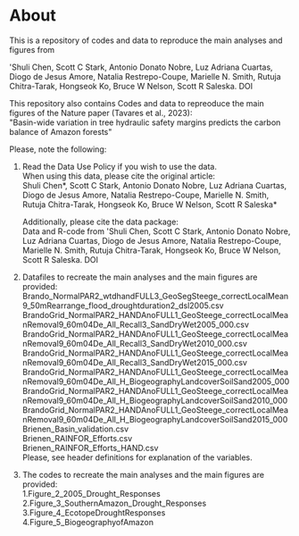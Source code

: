 About
===========

This is a repository of codes and data to reproduce the main analyses and figures from 

'Shuli Chen, Scott C Stark, Antonio Donato Nobre, Luz Adriana Cuartas, Diogo de Jesus Amore, Natalia Restrepo-Coupe, Marielle N. Smith, Rutuja Chitra-Tarak, Hongseok Ko, Bruce W Nelson, Scott R Saleska. DOI 

This repository also contains Codes and data to repreoduce the main figures of the Nature paper (Tavares et al., 2023):			
 "Basin-wide variation in tree hydraulic safety margins predicts the carbon balance of Amazon forests"			
			
Please, note the following:			
			
1. Read the Data Use Policy if you wish to use the data. 			
	When using this data, please cite the original article:		
	Shuli Chen*, Scott C Stark, Antonio Donato Nobre, Luz Adriana Cuartas, Diogo de Jesus Amore, Natalia Restrepo-Coupe, Marielle N. Smith, Rutuja Chitra-Tarak, Hongseok Ko, Bruce W Nelson, Scott R Saleska*		
			
	Additionally, please cite the data package:		
	Data and R-code from 'Shuli Chen, Scott C Stark, Antonio Donato Nobre, Luz Adriana Cuartas, Diogo de Jesus Amore, Natalia Restrepo-Coupe, Marielle N. Smith, Rutuja Chitra-Tarak, Hongseok Ko, Bruce W Nelson, Scott R Saleska. DOI 		
			
			
2. Datafiles to recreate the main analyses and the main figures are provided:			
	Brando_NormalPAR2_wtdhandFULL3_GeoSegSteege_correctLocalMean9_50mRearrange_flood_droughtduration2_dsl2005.csv		
	BrandoGrid_NormalPAR2_HANDAnoFULL1_GeoSteege_correctLocalMeanRemoval9_60m04De_All_Recall3_SandDryWet2005_000.csv		
	BrandoGrid_NormalPAR2_HANDAnoFULL1_GeoSteege_correctLocalMeanRemoval9_60m04De_All_Recall3_SandDryWet2010_000.csv		
	BrandoGrid_NormalPAR2_HANDAnoFULL1_GeoSteege_correctLocalMeanRemoval9_60m04De_All_Recall3_SandDryWet2015_000.csv		
	BrandoGrid_NormalPAR2_HANDAnoFULL1_GeoSteege_correctLocalMeanRemoval9_60m04De_All_H_BiogeographyLandcoverSoilSand2005_000		
	BrandoGrid_NormalPAR2_HANDAnoFULL1_GeoSteege_correctLocalMeanRemoval9_60m04De_All_H_BiogeographyLandcoverSoilSand2010_000		
	BrandoGrid_NormalPAR2_HANDAnoFULL1_GeoSteege_correctLocalMeanRemoval9_60m04De_All_H_BiogeographyLandcoverSoilSand2015_000		
	Brienen_Basin_validation.csv		
	Brienen_RAINFOR_Efforts.csv		
	Brienen_RAINFOR_Efforts_HAND.csv		
	Please, see header definitions for explanation of the variables. 		
			
3. The codes to recreate the main analyses and the main figures are provided:			
	1.Figure_2_2005_Drought_Responses		
	2.Figure_3_SouthernAmazon_Drought_Responses		
	3.Figure_4_EcotopeDroughtResponses		
	4.Figure_5_BiogeographyofAmazon
